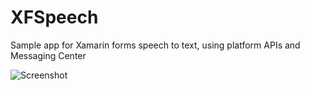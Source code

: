 # XFSpeech
Sample app for Xamarin forms speech to text, using platform APIs and Messaging Center

![Screenshot](https://github.com/dev-aritra/XFSpeech/blob/master/XFSpeechDemo/andsc.png)
